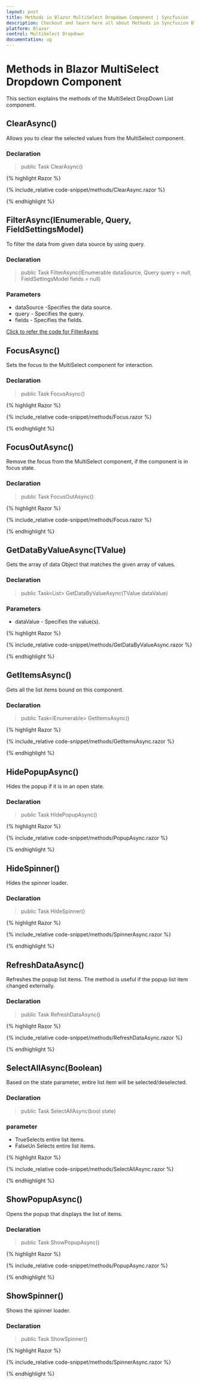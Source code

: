 ```yaml
---
layout: post
title: Methods in Blazor MultiSelect Dropdown Component | Syncfusion
description: Checkout and learn here all about Methods in Syncfusion Blazor MultiSelect Dropdown component and more.
platform: Blazor
control: MultiSelect Dropdown
documentation: ug
---
```


# Methods in Blazor MultiSelect Dropdown Component

This section explains the methods of the MultiSelect DropDown List component.

## ClearAsync()

Allows you to clear the selected values from the MultiSelect component.

### Declaration

> public Task ClearAsync()

{% highlight Razor %}

{% include_relative code-snippet/methods/ClearAsync.razor %}

{% endhighlight %}

## FilterAsync(IEnumerable<TItem>, Query, FieldSettingsModel)

To filter the data from given data source by using query.

### Declaration

> public Task FilterAsync(IEnumerable<TItem> dataSource, Query query = null, FieldSettingsModel fields = null)

### Parameters

* dataSource -Specifies the data source.
* query - Specifies the query.
* fields - Specifies the fields.

[Click to refer the code for FilterAsync](https://blazor.syncfusion.com/documentation/multiselect-dropdown/filtering)

## FocusAsync()

Sets the focus to the MultiSelect component for interaction.

### Declaration

> public Task FocusAsync()

{% highlight Razor %}

{% include_relative code-snippet/methods/Focus.razor %}

{% endhighlight %}

## FocusOutAsync()

Remove the focus from the MultiSelect component, if the component is in focus state.

### Declaration

> public Task FocusOutAsync()

{% highlight Razor %}

{% include_relative code-snippet/methods/Focus.razor %}

{% endhighlight %}

## GetDataByValueAsync(TValue)

Gets the array of data Object that matches the given array of values.

### Declaration

> public Task<List<TItem>> GetDataByValueAsync(TValue dataValue)

### Parameters

* dataValue	- Specifies the value(s).

{% highlight Razor %}

{% include_relative code-snippet/methods/GetDataByValueAsync.razor %}

{% endhighlight %}

## GetItemsAsync()

Gets all the list items bound on this component.

### Declaration

> public Task<IEnumerable<TItem>> GetItemsAsync()

{% highlight Razor %}

{% include_relative code-snippet/methods/GetItemsAsync.razor %}

{% endhighlight %}

## HidePopupAsync()

Hides the popup if it is in an open state.

### Declaration

> public Task HidePopupAsync()

{% highlight Razor %}

{% include_relative code-snippet/methods/PopupAsync.razor %}

{% endhighlight %}

## HideSpinner()

Hides the spinner loader.

### Declaration

> public Task HideSpinner()

{% highlight Razor %}

{% include_relative code-snippet/methods/SpinnerAsync.razor %}

{% endhighlight %}

## RefreshDataAsync()

Refreshes the popup list items. The method is useful if the popup list item changed externally.

### Declaration

> public Task RefreshDataAsync()

{% highlight Razor %}

{% include_relative code-snippet/methods/RefreshDataAsync.razor %}

{% endhighlight %}

## SelectAllAsync(Boolean)

Based on the state parameter, entire list item will be selected/deselected.

### Declaration

> public Task SelectAllAsync(bool state)

### parameter

* TrueSelects entire list items.
* FalseUn Selects entire list items.

{% highlight Razor %}

{% include_relative code-snippet/methods/SelectAllAsync.razor %}

{% endhighlight %}

## ShowPopupAsync()

Opens the popup that displays the list of items.

### Declaration

> public Task ShowPopupAsync()

{% highlight Razor %}

{% include_relative code-snippet/methods/PopupAsync.razor %}

{% endhighlight %}

## ShowSpinner()

Shows the spinner loader.

### Declaration

> public Task ShowSpinner()

{% highlight Razor %}

{% include_relative code-snippet/methods/SpinnerAsync.razor %}

{% endhighlight %}

